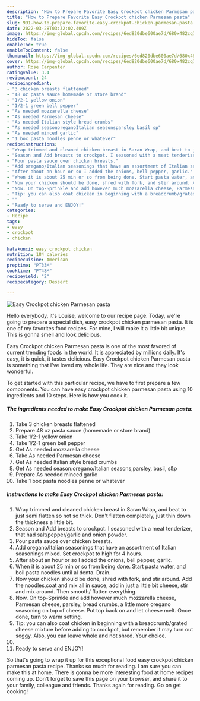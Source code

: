 ```yaml
---
description: "How to Prepare Favorite Easy Crockpot chicken Parmesan pasta"
title: "How to Prepare Favorite Easy Crockpot chicken Parmesan pasta"
slug: 991-how-to-prepare-favorite-easy-crockpot-chicken-parmesan-pasta
date: 2022-03-28T03:32:02.409Z
image: https://img-global.cpcdn.com/recipes/6ed820dbe600ae7d/680x482cq70/easy-crockpot-chicken-parmesan-pasta-recipe-main-photo.jpg
hideToc: false
enableToc: true
enableTocContent: false
thumbnail: https://img-global.cpcdn.com/recipes/6ed820dbe600ae7d/680x482cq70/easy-crockpot-chicken-parmesan-pasta-recipe-main-photo.jpg
cover: https://img-global.cpcdn.com/recipes/6ed820dbe600ae7d/680x482cq70/easy-crockpot-chicken-parmesan-pasta-recipe-main-photo.jpg
author: Rose Carpenter
ratingvalue: 3.4
reviewcount: 24
recipeingredient:
- "3 chicken breasts flattened"
- "48 oz pasta sauce homemade or store brand"
- "1/2-1 yellow onion"
- "1/2-1 green bell pepper"
- "As needed mozzarella cheese"
- "As needed Parmesan cheese"
- "As needed Italian style bread crumbs"
- "As needed seasonoreganoItalian seasonsparsley basil sp"
- "As needed minced garlic"
- "1 box pasta noodles penne or whatever"
recipeinstructions:
- "Wrap trimmed and cleaned chicken breast in Saran Wrap, and beat to just semi flatten so not so thick. Don&#39;t flatten completely, just thin down the thickness a little bit."
- "Season and Add breasts to crockpot. I seasoned with a meat tenderizer, that had salt/pepper/garlic and onion powder."
- "Pour pasta sauce over chicken breasts."
- "Add oregano/Italian seasonings that have an assortment of Italian seasonings mixed. Set crockpot to high for 4 hours."
- "After about an hour or so I added the onions, bell pepper, garlic."
- "When it is about 25 min or so from being done. Start pasta water, and boil pasta noodles until al denta. Drain."
- "Now your chicken should be done, shred with fork, and stir around. Add the noodles,coat and mix all in sauce, add in just a little bit cheese, stir and mix around. Then smooth/ flatten everything."
- "Now. On top-Sprinkle and add however much mozzarella cheese, Parmesan cheese, parsley, bread crumbs, a little more oregano seasoning on top of cheese. Put top back on and let cheese melt. Once done, turn to warm setting."
- "Tip: you can also coat chicken in beginning with a breadcrumb/grated cheese mixture before adding to crockpot, but remember it may turn out soggy. Also, you can leave whole and not shred. Your choice."
- ""
- "Ready to serve and ENJOY!"
categories:
- Recipe
tags:
- easy
- crockpot
- chicken

katakunci: easy crockpot chicken 
nutrition: 184 calories
recipecuisine: American
preptime: "PT33M"
cooktime: "PT48M"
recipeyield: "2"
recipecategory: Dessert

---
```



![Easy Crockpot chicken Parmesan pasta](https://img-global.cpcdn.com/recipes/6ed820dbe600ae7d/680x482cq70/easy-crockpot-chicken-parmesan-pasta-recipe-main-photo.jpg)

Hello everybody, it's Louise, welcome to our recipe page. Today, we're going to prepare a special dish, easy crockpot chicken parmesan pasta. It is one of my favorites food recipes. For mine, I will make it a little bit unique. This is gonna smell and look delicious.

Easy Crockpot chicken Parmesan pasta is one of the most favored of current trending foods in the world. It is appreciated by millions daily. It's easy, it is quick, it tastes delicious. Easy Crockpot chicken Parmesan pasta is something that I've loved my whole life. They are nice and they look wonderful.




To get started with this particular recipe, we have to first prepare a few components. You can have easy crockpot chicken parmesan pasta using 10 ingredients and 10 steps. Here is how you cook it.

<!--inarticleads1-->

##### The ingredients needed to make Easy Crockpot chicken Parmesan pasta:

1. Take 3 chicken breasts flattened
1. Prepare 48 oz pasta sauce (homemade or store brand)
1. Take 1/2-1 yellow onion
1. Take 1/2-1 green bell pepper
1. Get As needed mozzarella cheese
1. Take As needed Parmesan cheese
1. Get As needed Italian style bread crumbs
1. Get As needed season:oregano/Italian seasons,parsley, basil, s&p
1. Prepare As needed minced garlic
1. Take 1 box pasta noodles penne or whatever




<!--inarticleads2-->

##### Instructions to make Easy Crockpot chicken Parmesan pasta:

1. Wrap trimmed and cleaned chicken breast in Saran Wrap, and beat to just semi flatten so not so thick. Don&#39;t flatten completely, just thin down the thickness a little bit.
1. Season and Add breasts to crockpot. I seasoned with a meat tenderizer, that had salt/pepper/garlic and onion powder.
1. Pour pasta sauce over chicken breasts.
1. Add oregano/Italian seasonings that have an assortment of Italian seasonings mixed. Set crockpot to high for 4 hours.
1. After about an hour or so I added the onions, bell pepper, garlic.
1. When it is about 25 min or so from being done. Start pasta water, and boil pasta noodles until al denta. Drain.
1. Now your chicken should be done, shred with fork, and stir around. Add the noodles,coat and mix all in sauce, add in just a little bit cheese, stir and mix around. Then smooth/ flatten everything.
1. Now. On top-Sprinkle and add however much mozzarella cheese, Parmesan cheese, parsley, bread crumbs, a little more oregano seasoning on top of cheese. Put top back on and let cheese melt. Once done, turn to warm setting.
1. Tip: you can also coat chicken in beginning with a breadcrumb/grated cheese mixture before adding to crockpot, but remember it may turn out soggy. Also, you can leave whole and not shred. Your choice.
1. 
1. Ready to serve and ENJOY!



So that's going to wrap it up for this exceptional food easy crockpot chicken parmesan pasta recipe. Thanks so much for reading. I am sure you can make this at home. There is gonna be more interesting food at home recipes coming up. Don't forget to save this page on your browser, and share it to your family, colleague and friends. Thanks again for reading. Go on get cooking!

